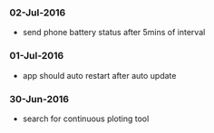 ### 02-Jul-2016
- send phone battery status after 5mins of interval
### 01-Jul-2016
- app should auto restart after auto update
### 30-Jun-2016
- search for continuous ploting tool

